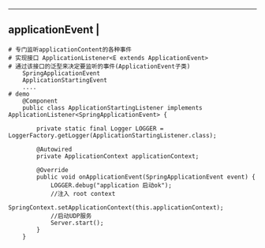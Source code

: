 ----------------------------
applicationEvent			|
----------------------------
	# 专门监听applicationContent的各种事件 
	# 实现接口 ApplicationListener<E extends ApplicationEvent>
	# 通过该接口的泛型来决定要监听的事件(ApplicationEvent子类)
		SpringApplicationEvent
		ApplicationStartingEvent
		....
	# demo
		@Component
		public class ApplicationStartingListener implements ApplicationListener<SpringApplicationEvent> {

			private static final Logger LOGGER = LoggerFactory.getLogger(ApplicationStartingListener.class);

			@Autowired
			private ApplicationContext applicationContext;

			@Override
			public void onApplicationEvent(SpringApplicationEvent event) {
				LOGGER.debug("application 启动ok");
				//注入 root context
				SpringContext.setApplicationContext(this.applicationContext);
				//启动UDP服务
				Server.start();
			}
		}